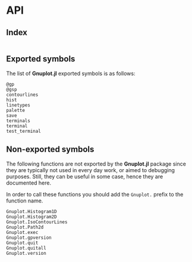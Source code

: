 # API

## Index
```@index
```

## Exported symbols
The list of **Gnuplot.jl** exported symbols is as follows:

```@docs
@gp
@gsp
contourlines
hist
linetypes
palette
save
terminals
terminal
test_terminal
```


## Non-exported symbols
The following functions are not exported by the **Gnuplot.jl** package since they are typically not used in every day work, or aimed to debugging purposes.  Still, they can be useful in some case, hence they are documented here.

In order to call these functions you should add the `Gnuplot.` prefix to the function name.

```@docs
Gnuplot.Histogram1D
Gnuplot.Histogram2D
Gnuplot.IsoContourLines
Gnuplot.Path2d
Gnuplot.exec
Gnuplot.gpversion
Gnuplot.quit
Gnuplot.quitall
Gnuplot.version
```
